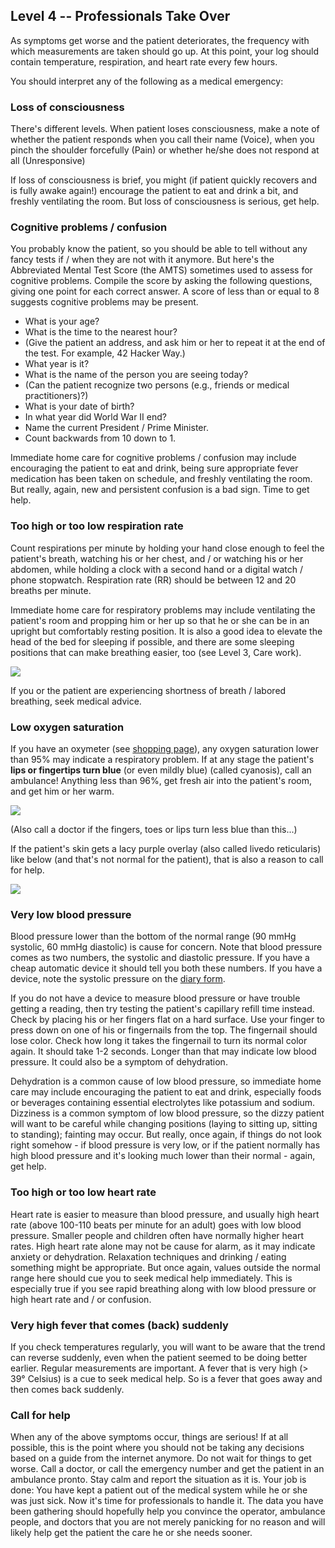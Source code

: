 ## Level 4 -- Professionals Take Over

As symptoms get worse and the patient deteriorates, the frequency with which measurements are taken should go up. At this point, your log should contain temperature, respiration, and heart rate every few hours.

You should interpret any of the following as a medical emergency:

### Loss of consciousness

There's different levels. When patient loses consciousness, make a note of whether the patient responds when you call their name (Voice), when you pinch the shoulder forcefully (Pain) or whether he/she does not respond at all (Unresponsive)

If loss of consciousness is brief, you might (if patient quickly recovers and is fully awake again!) encourage the patient to eat and drink a bit, and freshly ventilating the room. But loss of consciousness is serious, get help.

### Cognitive problems / confusion

You probably know the patient, so you should be able to tell without any fancy tests if / when they are not with it anymore. But here's the Abbreviated Mental Test Score (the AMTS) sometimes used to assess for cognitive problems. Compile the score by asking the following questions, giving one point for each correct answer. A score of less than or equal to 8 suggests cognitive problems may be present. 

- What is your age? 
- What is the time to the nearest hour? 
- (Give the patient an address, and ask him or her to repeat it at the end of the test. For example, 42 Hacker Way.) 
- What year is it? 
- What is the name of the person you are seeing today?
- (Can the patient recognize two persons (e.g., friends or medical practitioners)?) 
- What is your date of birth? 
- In what year did World War II end? 
- Name the current President / Prime Minister. 
- Count backwards from 10 down to 1.

Immediate home care for cognitive problems / confusion may include encouraging the patient to eat and drink, being sure appropriate fever medication has been taken on schedule, and freshly ventilating the room. But really, again, new and persistent confusion is a bad sign. Time to get help.

### Too high or too low respiration rate

Count respirations per minute by holding your hand close enough to feel the patient's breath, watching his or her chest, and / or watching his or her abdomen, while holding a clock with a second hand or a digital watch / phone stopwatch. Respiration rate (RR) should be between 12 and 20 breaths per minute. 

Immediate home care for respiratory problems may include ventilating the patient's room and propping him or her up so that he or she can be in an upright but comfortably resting position. It is also a good idea to elevate the head of the bed for sleeping if possible, and there are some sleeping positions that can make breathing easier, too (see Level 3, Care work).

![](/images/dyspnoe.png)

If you or the patient are experiencing shortness of breath / labored breathing, seek medical advice. 

### Low oxygen saturation

If you have an oxymeter (see [shopping page](/shopping)), any oxygen saturation lower than 95%  may indicate a respiratory problem. If at any stage the patient's **lips or fingertips turn blue** (or even mildly blue) (called cyanosis), call an ambulance! Anything less than 96%, get fresh air into the patient's room, and get him or her warm.

![](/images/cyanosis.png)

(Also call a doctor if the fingers, toes or lips turn less blue than this...)

If the patient's skin gets a lacy purple overlay (also called livedo reticularis) like below (and that's not normal for the patient), that is also a reason to call for help.

![](/images/livedo-reticularis.png)

### Very low blood pressure

Blood pressure lower than the bottom of the normal range (90 mmHg systolic, 60 mmHg diastolic) is cause for concern. Note that blood pressure comes as two numbers, the systolic and diastolic pressure. If you have a cheap automatic device it should tell you both these numbers. If you have a device, note the systolic pressure on the [diary form](/images/covid-diary.pdf).

If you do not have a device to measure blood pressure or have trouble getting a reading, then try testing the patient's capillary refill time instead. Check by placing his or her fingers flat on a hard surface. Use your finger to press down on one of his or fingernails from the top. The fingernail should lose color. Check how long it takes the fingernail to turn its normal color again. It should take 1-2 seconds. Longer than that may indicate low blood pressure. It could also be a symptom of dehydration. 

Dehydration is a common cause of low blood pressure, so immediate home care may include encouraging the patient to eat and drink, especially foods or beverages containing essential electrolytes like potassium and sodium. Dizziness is a common symptom of low blood pressure, so the dizzy patient will want to be careful while changing positions (laying to sitting up, sitting to standing); fainting may occur. But really, once again, if things do not look right somehow - if blood pressure is very low, or if the patient normally has high blood pressure and it's looking much lower than their normal - again, get help.

### Too high or too low heart rate

Heart rate is easier to measure than blood pressure, and usually high heart rate (above 100-110 beats per minute for an adult) goes with low blood pressure. Smaller people and children often have normally higher heart rates. High heart rate alone may not be cause for alarm, as it may indicate anxiety or dehydration. Relaxation techniques and drinking / eating something might be appropriate. But once again, values outside the normal range here should cue you to seek medical help immediately. This is especially true if you see rapid breathing along with low blood pressure or high heart rate and / or confusion. 

### Very high fever that comes (back) suddenly

If you check temperatures regularly, you will want to be aware that the trend can reverse suddenly, even when the patient seemed to be doing better earlier. Regular measurements are important. A fever that is very high (> 39° Celsius) is a cue to seek medical help. So is a fever that goes away and then comes back suddenly. 

### Call for help

When any of the above symptoms occur, things are serious! If at all possible, this is the point where you should not be taking any decisions based on a guide from the internet anymore. Do not wait for things to get worse. Call a doctor, or call the emergency number and get the patient in an ambulance pronto. Stay calm and report the situation as it is. Your job is done: You have kept a patient out of the medical system while he or she was just sick. Now it's time for professionals to handle it. The data you have been gathering should hopefully help you convince the operator, ambulance people, and doctors that you are not merely panicking for no reason and will likely help get the patient the care he or she needs sooner.
